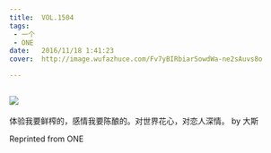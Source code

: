 ```yaml
---
title:	VOL.1504
tags:
 - 一个
 - ONE
date:	2016/11/18 1:41:23
cover:	http://image.wufazhuce.com/Fv7yBIRbiarSowdWa-ne2sAuvs8o

---
```

![](http://image.wufazhuce.com/Fv7yBIRbiarSowdWa-ne2sAuvs8o)
---

体验我要鲜榨的，感情我要陈酿的。对世界花心，对恋人深情。 by 大斯
 
Reprinted from ONE
